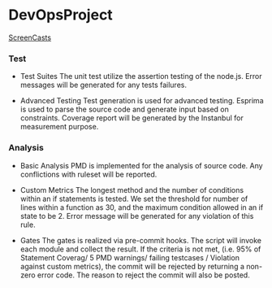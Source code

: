 # DevOpsProject
[ScreenCasts](https://www.youtube.com/watch?v=fKjbFY7sbbo)
### Test
* Test Suites
The unit test utilize the assertion testing of the node.js. Error messages will be generated for any tests failures.

* Advanced Testing
Test generation is used for advanced testing. Esprima is used to parse the source code and generate input based on constraints. Coverage report will be generated by the Instanbul for measurement purpose.

### Analysis
* Basic Analysis
PMD is implemented for the analysis of source code. Any conflictions with ruleset will be reported.

* Custom Metrics
The longest method and the number of conditions within an if statements is tested. 
We set the threshold for number of lines within a function as 30, and the maximum condition allowed in an if state to be 2. Error message will be generated for any violation of this rule.

* Gates
The gates is realized via pre-commit hooks. The script will invoke each module and collect the result.
If the criteria is not met, (i.e. 95% of Statement Coverag/ 5 PMD warnings/ failing testcases / Violation against custom metrics), the commit will be rejected by returning a non-zero error code. The reason to reject the commit will also be posted.
